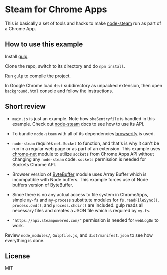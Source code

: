 # Steam for Chrome Apps

This is basically a set of tools and hacks to make [node-steam](https://github.com/seishun/node-steam) run as part of a Chrome App.

## How to use this example

Install [gulp](http://gulpjs.com/).

Clone the repo, switch to its directory and do `npm install`.

Run `gulp` to compile the project.

In Google Chrome load `dist` subdirectory as unpacked extension, then open `background.html` console and follow the instructions.

## Short review

* `main.js` is just an example. Note how `shaSentryfile` is handled in this example. Check out [node-steam](https://github.com/seishun/node-steam) docs to see how to use its API.

* To bundle `node-steam` with all of its dependencies [browserify](http://browserify.org/) is used.

* `node-steam` requires `net.Socket` to function, and that's is why it can't be run in a regular web page or as part of an extension. This example uses [chrome-net](https://github.com/feross/chrome-net) module to utilize `sockets` from Chrome Apps API without changing any `node-steam` code. `sockets` permission is needed for Sockets Chrome API.

* Browser version of [ByteBuffer](https://github.com/dcodeIO/ByteBuffer.js) module uses Array Buffer which is incompatible with Node buffers. This example forces use of Node buffers version of ByteBuffer.

* Since there is no any actual access to file system in ChromeApps, simple `my-fs` and `my-process` substitute modules for `fs.readFileSync()`, `process.cwd()`, and `process.chdir()` are included. gulp reads all necessary files and creates a JSON file which is required by `my-fs`.

* `"https://api.steampowered.com/"` permission is needed for `webLogOn` to work.

Review `node_modules/`, `Gulpfile.js`, and `dist/manifest.json` to see how everything is done.

## Liсense

MIT
